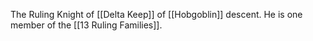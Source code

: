 The Ruling Knight of [[Delta Keep]] of [[Hobgoblin]] descent. He is one member of the [[13 Ruling Families]].